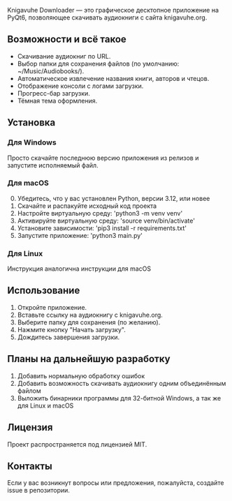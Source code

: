 Knigavuhe Downloader — это графическое десктопное приложение на PyQt6, позволяющее скачивать аудиокниги с сайта knigavuhe.org.

## Возможности и всё такое

* Скачивание аудиокниг по URL.
* Выбор папки для сохранения файлов (по умолчанию: ~/Music/Audiobooks/).
* Автоматическое извлечение названия книги, авторов и чтецов.
* Отображение консоли с логами загрузки.
* Прогресс-бар загрузки.
* Тёмная тема оформления.

## Установка

### Для Windows

Просто скачайте последнюю версию приложения из релизов и запустите исполняемый файл.

### Для macOS

0. Убедитесь, что у вас установлен Python, версии 3.12, или новее
1. Скачайте и распакуйте исходный код проекта
2. Настройте виртуальную среду: 'python3 -m venv venv'
3. Активируйте виртуальную среду: 'source venv/bin/activate'
4. Установите зависимости: 'pip3 install -r requirements.txt'
5. Запустите приложение: 'python3 main.py'

### Для Linux

Инструкция аналогична инструкции для macOS

## Использование

1. Откройте приложение.
2. Вставьте ссылку на аудиокнигу с knigavuhe.org.
3. Выберите папку для сохранения (по желанию).
4. Нажмите кнопку "Начать загрузку".
5. Дождитесь завершения загрузки.

## Планы на дальнейшую разработку

1. Добавить нормальную обработку ошибок
2. Добавить возможность скачивать аудиокнигу одним объединённым файлом
3. Выложить бинарники программы для 32-битной Windows, а так же для Linux и macOS

## Лицензия

Проект распространяется под лицензией MIT.

## Контакты

Если у вас возникнут вопросы или предложения, пожалуйста, создайте issue в репозитории.
